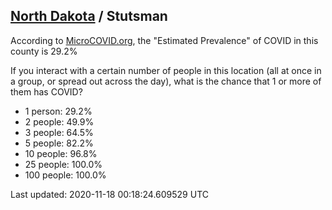 
## [North Dakota](/united-states/north-dakota) / Stutsman

According to [MicroCOVID.org](http://microcovid.org),
the "Estimated Prevalence" of COVID in this county is 29.2%

If you interact with a certain number of people in this location
(all at once in a group, or spread out across the day), what is the chance that
1 or more of them has COVID?

- 1 person: 29.2%
- 2 people: 49.9%
- 3 people: 64.5%
- 5 people: 82.2%
- 10 people: 96.8%
- 25 people: 100.0%
- 100 people: 100.0%

Last updated: 2020-11-18 00:18:24.609529 UTC
